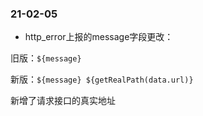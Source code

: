 ### 21-02-05
* http_error上报的message字段更改：

旧版：`${message}`

新版：`${message} ${getRealPath(data.url)}`

新增了请求接口的真实地址


